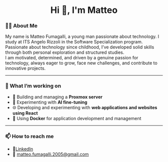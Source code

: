 <h1 align="center">Hi 👋, I'm Matteo</h1>

### 👨‍💻 About Me
My name is Matteo Fumagalli, a young man passionate about technology. I study at ITS Angelo Rizzoli in the Software Specialization program.  
Passionate about technology since childhood, I’ve developed solid skills through both personal exploration and structured studies.  
I am motivated, determined, and driven by a genuine passion for technology, always eager to grow, face new challenges, and contribute to innovative projects.

---

### 🔧 What I’m working on
- 🚀 Building and managing a **Proxmox server**  
- 🤖 Experimenting with **AI fine-tuning**  
- 🌐 Developing and experimenting with **web applications and websites using React**  
- 🐳 Using **Docker** for application development and management  

---

### 📫 How to reach me
- 👤[LinkedIn](https://www.linkedin.com/in/matteofumagalli2005)
- 📧 matteo.fumagalli.2005@gmail.com
